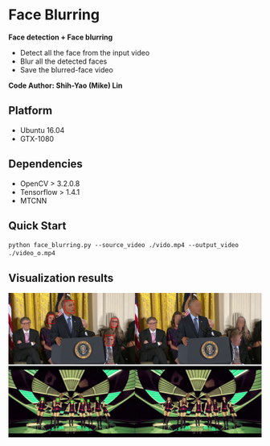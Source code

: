 # Face Blurring
**Face detection + Face blurring**
+ Detect all the face from the input video
+ Blur all the detected faces
+ Save the blurred-face video

**Code Author: Shih-Yao (Mike) Lin**


## Platform
+ Ubuntu 16.04
+ GTX-1080

## Dependencies
+ OpenCV > 3.2.0.8
+ Tensorflow > 1.4.1
+ MTCNN 

## Quick Start
```
python face_blurring.py --source_video ./vido.mp4 --output_video ./video_o.mp4 
```

## Visualization results
![](figs/blur1.jpg)
![](figs/blur2.jpg)

